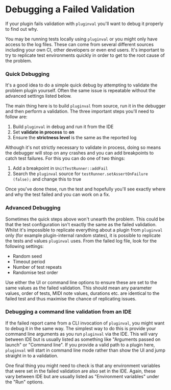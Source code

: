 
# Debugging a Failed Validation

If your plugin fails validation with `pluginval` you'll want to debug it properly to find out why.

You may be running tests locally using `pluginval` or you might only have access to the log files. These can come from several different sources including your own CI, other developers or even end users. It's important to try to replicate test environments quickly in order to get to the root cause of the problem.

### Quick Debugging
It's a good idea to do a simple quick debug by attempting to validate the problem plugin yourself. Often the same issue is repeatable without the advanced settings listed below.

The main thing here is to build `pluginval` from source, run it in the debugger and then perform a validation. The three important steps you'll need to follow are:

1. Build `pluginval` in debug and run it from the IDE
2. Set **validate in process** to **on**
3. Ensure the **strictness level** is the same as the reported log

Although it's not strictly necessary to validate in process, doing so means the debugger will stop on any crashes and you can add breakpoints to catch test failures. For this you can do one of two things:
1. Add a breakpoint in `UnitTestRunner::addFail`
2. Search the `pluginval` source for `testRunner.setAssertOnFailure (false);` and change this to true

Once you've done these, run the test and hopefully you'll see exactly where and why the test failed and you can work on a fix.


### Advanced Debugging
Sometimes the quick steps above won't unearth the problem. This could be that the test configuration isn't exactly the same as the failed validation. Whilst it's impossible to replicate everything about a plugin from `pluginval` only (for example plugin-internal random states), it is possible to replicate the tests and values `pluginval` uses.
From the failed log file, look for the following settings:
 - Random seed
 - Timeout period
 - Number of test repeats
 - Randomise test order


 Use either the UI or command line options to ensure these are set to the same values as the failed validation. This should mean any parameter values, order of tests, MIDI note values, durations etc. are identical to the failed test and thus maximise the chance of replicating issues.

### Debugging a command line validation from an IDE
If the failed report came from a CLI invocation of `pluginval`, you might want to debug it in the same way.
The simplest way to do this is provide your command line arguments as you run `pluginval` via the IDE. This will vary between IDE but is usually listed as something like "Arguments passed on launch" or "Command line". If you provide a valid path to a plugin here, `pluginval` will start in command line mode rather than show the UI and jump straight in to a validation.

One final thing you might need to check is that any environment variables that were set in the failed validation are also set in the IDE. Again, these vary between IDE but are usually listed as "Environment variables" under the "Run" options.
